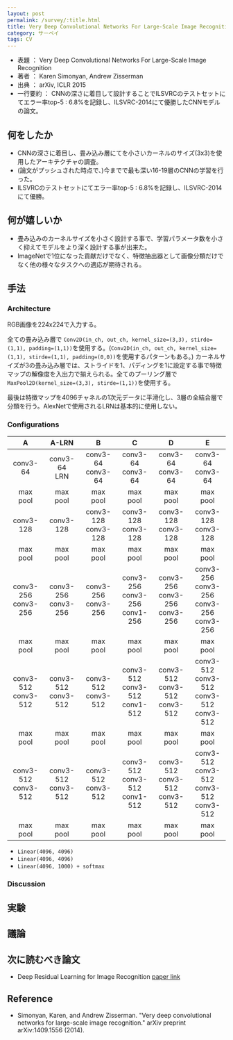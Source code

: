 ```yaml
---
layout: post
permalink: /survey/:title.html
title: Very Deep Convolutional Networks For Large-Scale Image Recognition
category: サーベイ
tags: CV
---
```

* 表題 ： Very Deep Convolutional Networks For Large-Scale Image Recognition
* 著者 ： Karen Simonyan, Andrew Zisserman
* 出典 ： arXiv, ICLR 2015
* 一行要約 ： CNNの深さに着目して設計することでILSVRCのテストセットにてエラー率top-5 : 6.8%を記録し、ILSVRC-2014にて優勝したCNNモデルの論文。
<!--more-->

## 何をしたか
* CNNの深さに着目し、畳み込み層にてを小さいカーネルのサイズ(3x3)を使用したアーキテクチャの調査。
* (論文がプッシュされた時点で、)今までで最も深い16-19層のCNNの学習を行った。
* ILSVRCのテストセットにてエラー率top-5 : 6.8%を記録し、ILSVRC-2014にて優勝。

## 何が嬉しいか
* 畳み込みのカーネルサイズを小さく設計する事で、学習パラメータ数を小さく抑えてモデルをより深く設計する事が出来た。
* ImageNetで1位になった貢献だけでなく、特徴抽出器として画像分類だけでなく他の様々なタスクへの適応が期待される。

## 手法

### Architecture
RGB画像を224x224で入力する。

全ての畳み込み層で `Conv2D(in_ch, out_ch, kernel_size=(3,3), stirde=(1,1), padding=(1,1))`を使用する。(`Conv2D(in_ch, out_ch, kernel_size=(1,1), stirde=(1,1), padding=(0,0))`を使用するパターンもある。) カーネルサイズが3の畳み込み層では、ストライドを1、パディングを1に設定する事で特徴マップの解像度を入出力で揃えられる。全てのプーリング層で`MaxPool2D(kernel_size=(3,3), stirde=(1,1))`を使用する。

最後は特徴マップを4096チャネルの1次元データに平滑化し、3層の全結合層で分類を行う。AlexNetで使用されるLRNは基本的に使用しない。

### Configurations

|            A           |          A-LRN         |            B           |                  C                  |                  D                  |                         E                        |
|:----------------------:|:----------------------:|:----------------------:|:-----------------------------------:|:-----------------------------------:|:------------------------------------------------:|
|        conv3-64        |     conv3-64<br>LRN    |  conv3-64<br>conv3-64  |         conv3-64<br>conv3-64        |         conv3-64<br>conv3-64        |               conv3-64<br>conv3-64               |
|        max pool        |        max pool        |        max pool        |               max pool              |               max pool              |                     max pool                     |
|        conv3-128       |        conv3-128       | conv3-128<br>conv3-128 |        conv3-128<br>conv3-128       |        conv3-128<br>conv3-128       |              conv3-128<br>conv3-128              |
|        max pool        |        max pool        |        max pool        |               max pool              |               max pool              |                     max pool                     |
| conv3-256<br>conv3-256 | conv3-256<br>conv3-256 | conv3-256<br>conv3-256 | conv3-256<br>conv3-256<br>conv1-256 | conv3-256<br>conv3-256<br>conv3-256 | conv3-256<br>conv3-256<br>conv3-256<br>conv3-256 |
|        max pool        |        max pool        |        max pool        |               max pool              |               max pool              |                     max pool                     |
| conv3-512<br>conv3-512 | conv3-512<br>conv3-512 | conv3-512<br>conv3-512 | conv3-512<br>conv3-512<br>conv1-512 | conv3-512<br>conv3-512<br>conv3-512 | conv3-512<br>conv3-512<br>conv3-512<br>conv3-512 |
|        max pool        |        max pool        |        max pool        |               max pool              |               max pool              |                     max pool                     |
| conv3-512<br>conv3-512 | conv3-512<br>conv3-512 | conv3-512<br>conv3-512 | conv3-512<br>conv3-512<br>conv1-512 | conv3-512<br>conv3-512<br>conv3-512 | conv3-512<br>conv3-512<br>conv3-512<br>conv3-512 |
|        max pool        |        max pool        |        max pool        |               max pool              |               max pool              |                     max pool                     |

* `Linear(4096, 4096)`
* `Linear(4096, 4096)`
* `Linear(4096, 1000) + softmax`

### Discussion




## 実験

## 議論

## 次に読むべき論文
* Deep Residual Learning for Image Recognition [paper link](https://arxiv.org/abs/1512.03385)

## Reference
* Simonyan, Karen, and Andrew Zisserman. "Very deep convolutional networks for large-scale image recognition." arXiv preprint arXiv:1409.1556 (2014).